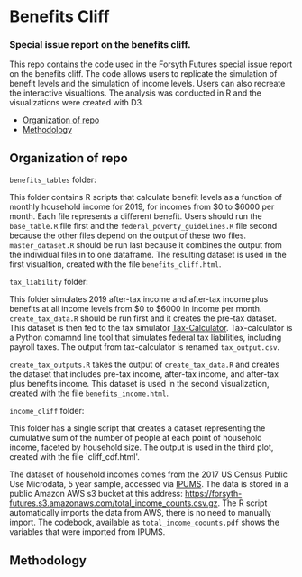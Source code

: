 # Benefits Cliff
### Special issue report on the benefits cliff.

This repo contains the code used in the Forsyth Futures special issue report on the benefits cliff.  The code allows users to replicate the simulation of benefit levels and the simulation of income levels.  Users can also recreate the interactive visualtions.  The analysis was conducted in R and the visualizations were created with D3.

<!-- TOC START -->
- [Organization of repo](##Organization-of-rep)
- [Methodology](##Methodology)
<!-- TOC END -->

## Organization of repo

`benefits_tables` folder:

This folder contains R scripts that calculate benefit levels as a function of monthly household income for 2019, for incomes from $0 to $6000 per month.  Each file represents a different benefit.  Users should run the `base_table.R` file first and the `federal_poverty_guidelines.R` file second because the other files depend on the output of these two files.  `master_dataset.R` should be run last because it combines the output from the individual files in to one dataframe.  The resulting dataset is used in the first visualtion, created with the file `benefits_cliff.html`.

`tax_liability` folder:

This folder simulates 2019 after-tax income and after-tax income plus benefits at all income levels from $0 to $6000 in income per month.  `create_tax_data.R` should be run first and it creates the pre-tax dataset.  This dataset is then fed to the tax simulator [Tax-Calculator](https://pslmodels.github.io/Tax-Calculator/).  Tax-calculator is a Python comamnd line tool that simulates federal tax liabilities, including payroll taxes.  The output from tax-calculator is renamed `tax_output.csv`.

`create_tax_outputs.R` takes the output of `create_tax_data.R` and creates the dataset that includes pre-tax income, after-tax income, and after-tax plus benefits income.  This dataset is used in the second visualization, created with the file `benefits_income.html`.

`income_cliff` folder:

This folder has a single script that creates a dataset representing the cumulative sum of the number of people at each point of household income, faceted by household size.  The output is used in the third plot, created with the file `cliff_cdf.html'.

The dataset of household incomes comes from the 2017 US Census Public Use Microdata, 5 year sample, accessed via [IPUMS](www.ipums.org).  The data is stored in a public Amazon AWS s3 bucket at this address: https://forsyth-futures.s3.amazonaws.com/total_income_counts.csv.gz. The R script automatically imports the data from AWS, there is no need to manually import.  The codebook, available as `total_income_coounts.pdf` shows the variables that were imported from IPUMS.

## Methodology
